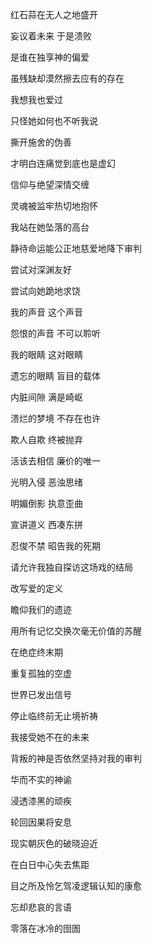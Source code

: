 红石蒜在无人之地盛开

妄议着未来 于是溃败

是谁在独享神的偏爱

虽残缺却漠然擦去应有的存在

我想我也爱过

只怪她如何也不听我说

撕开施舍的伪善

才明白连痛觉到底也是虚幻

信仰与绝望深情交缠

灵魂被监牢热切地抱怀

我站在她坠落的高台

静待命运能公正地慈爱地降下审判

尝试对深渊友好

尝试向她跪地求饶

我的声音 这个声音

怨恨的声音 不可以聆听

我的眼睛 这对眼睛

遗忘的眼睛 盲目的载体

内脏间隙 满是崎岖

溃烂的梦境 不存在也许

欺人自欺 终被抛弃

活该去相信 廉价的唯一

光明入侵 恶浊思绪

明媚倒影 执意歪曲

宣讲道义 西凑东拼

忍俊不禁 昭告我的死期

请允许我独自探访这场戏的结局

改写爱的定义

瞻仰我们的遗迹

用所有记忆交换次毫无价值的苏醒

在绝症终末期

重复孤独的空虚

世界已发出信号

停止临终前无止境祈祷

我接受她不在的未来

背叛的神是否依然坚持对我的审判

华而不实的神谕

浸透漆黑的顽疾

轮回因果将安息

现实朝灰色的破晓迫近

在白日中心失去焦距

目之所及怜乞驾凌逻辑认知的康愈

忘却悲哀的言语

零落在冰冷的囹圄

